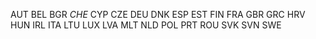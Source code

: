 AUT
BEL
BGR
*CHE*
CYP
CZE
DEU
DNK
ESP
EST
FIN
FRA
GBR
GRC
HRV
HUN
IRL
ITA
LTU
LUX
LVA
MLT
NLD
POL
PRT
ROU
SVK
SVN
SWE
